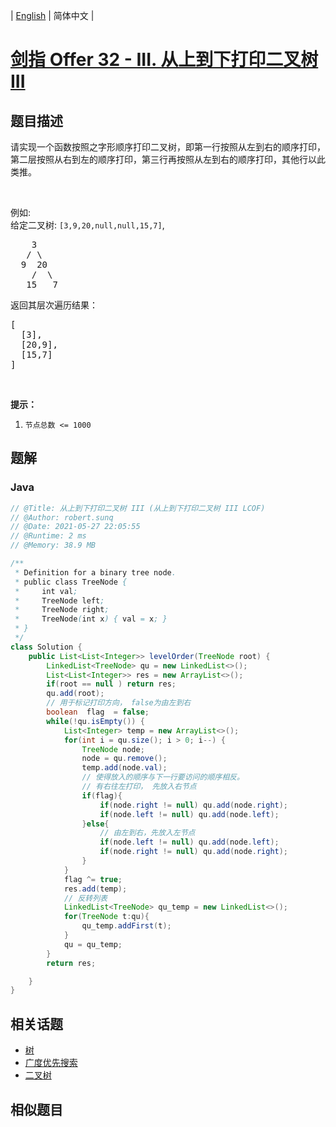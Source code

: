 
| [English](README_EN.md) | 简体中文 |

# [剑指 Offer 32 - III. 从上到下打印二叉树 III](https://leetcode.cn//problems/cong-shang-dao-xia-da-yin-er-cha-shu-iii-lcof/)

## 题目描述

<p>请实现一个函数按照之字形顺序打印二叉树，即第一行按照从左到右的顺序打印，第二层按照从右到左的顺序打印，第三行再按照从左到右的顺序打印，其他行以此类推。</p>

<p>&nbsp;</p>

<p>例如:<br>
给定二叉树:&nbsp;<code>[3,9,20,null,null,15,7]</code>,</p>

<pre>    3
   / \
  9  20
    /  \
   15   7
</pre>

<p>返回其层次遍历结果：</p>

<pre>[
  [3],
  [20,9],
  [15,7]
]
</pre>

<p>&nbsp;</p>

<p><strong>提示：</strong></p>

<ol>
	<li><code>节点总数 &lt;= 1000</code></li>
</ol>


## 题解


### Java

```Java
// @Title: 从上到下打印二叉树 III (从上到下打印二叉树 III LCOF)
// @Author: robert.sunq
// @Date: 2021-05-27 22:05:55
// @Runtime: 2 ms
// @Memory: 38.9 MB

/**
 * Definition for a binary tree node.
 * public class TreeNode {
 *     int val;
 *     TreeNode left;
 *     TreeNode right;
 *     TreeNode(int x) { val = x; }
 * }
 */
class Solution {
    public List<List<Integer>> levelOrder(TreeNode root) {
        LinkedList<TreeNode> qu = new LinkedList<>();
        List<List<Integer>> res = new ArrayList<>();
        if(root == null ) return res;
        qu.add(root);
        // 用于标记打印方向， false为由左到右
        boolean  flag  = false;
        while(!qu.isEmpty()) {
            List<Integer> temp = new ArrayList<>();
            for(int i = qu.size(); i > 0; i--) {
                TreeNode node;
                node = qu.remove();
                temp.add(node.val);
                // 使得放入的顺序与下一行要访问的顺序相反。
                // 有右往左打印， 先放入右节点
                if(flag){
                    if(node.right != null) qu.add(node.right);                      
                    if(node.left != null) qu.add(node.left);
                }else{
                    // 由左到右，先放入左节点
                    if(node.left != null) qu.add(node.left);
                    if(node.right != null) qu.add(node.right);
                }
            }
            flag ^= true;
            res.add(temp);
            // 反转列表
            LinkedList<TreeNode> qu_temp = new LinkedList<>();
            for(TreeNode t:qu){
                qu_temp.addFirst(t);
            }
            qu = qu_temp;
        }
        return res;

    }
}
```



## 相关话题

- [树](https://leetcode.cn//tag/tree)
- [广度优先搜索](https://leetcode.cn//tag/breadth-first-search)
- [二叉树](https://leetcode.cn//tag/binary-tree)

## 相似题目



